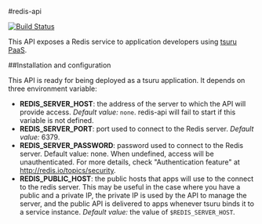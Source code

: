 #redis-api

[![Build Status](https://travis-ci.org/globocom/redis-api.png?branch=master)](https://travis-ci.org/globocom/redis-api)

This API exposes a Redis service to application developers using [tsuru
PaaS](http://tsuru.io).

##Installation and configuration

This API is ready for being deployed as a tsuru application. It depends on
three environment variable:

* **REDIS_SERVER_HOST**: the address of the server to which the API will
  provide access. _Default value:_ ``none``. redis-api will fail to start if
  this variable is not defined.
* **REDIS_SERVER_PORT**: port used to connect to the Redis server. _Default
  value:_ 6379.
* **REDIS_SERVER_PASSWORD**: password used to connect to the Redis server.
  Default value: none. When undefined, access will be unauthenticated. For more
  details, check "Authentication feature" at <http://redis.io/topics/security>.
* **REDIS_PUBLIC_HOST**: the public hosts that apps will use to the connect to
  the redis server. This may be useful in the case where you have a public and
  a private IP, the private IP is used by the API to manage the server, and the
  public API is delivered to apps whenever tsuru binds it to a service
  instance. _Default value:_ the value of ``$REDIS_SERVER_HOST``.
